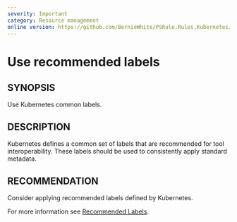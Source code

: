 ```yaml
---
severity: Important
category: Resource management
online version: https://github.com/BernieWhite/PSRule.Rules.Kubernetes/blob/master/docs/rules/en-US/Kubernetes.Metadata.md
---
```


# Use recommended labels

## SYNOPSIS

Use Kubernetes common labels.

## DESCRIPTION

Kubernetes defines a common set of labels that are recommended for tool interoperability. These labels should be used to consistently apply standard metadata.

## RECOMMENDATION

Consider applying recommended labels defined by Kubernetes.

For more information see [Recommended Labels](https://kubernetes.io/docs/concepts/overview/working-with-objects/common-labels/).
